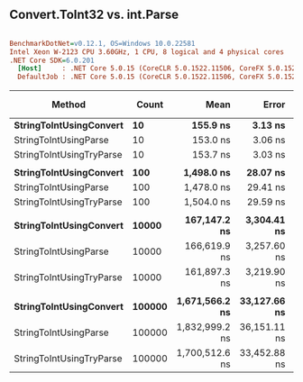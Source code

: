 ## Convert.ToInt32 vs. int.Parse

``` ini

BenchmarkDotNet=v0.12.1, OS=Windows 10.0.22581
Intel Xeon W-2123 CPU 3.60GHz, 1 CPU, 8 logical and 4 physical cores
.NET Core SDK=6.0.201
  [Host]     : .NET Core 5.0.15 (CoreCLR 5.0.1522.11506, CoreFX 5.0.1522.11506), X64 RyuJIT
  DefaultJob : .NET Core 5.0.15 (CoreCLR 5.0.1522.11506, CoreFX 5.0.1522.11506), X64 RyuJIT


```
|                   Method |  Count |           Mean |        Error |       StdDev | Ratio | RatioSD | Gen 0 | Gen 1 | Gen 2 | Allocated |
|------------------------- |------- |---------------:|-------------:|-------------:|------:|--------:|------:|------:|------:|----------:|
|  **StringToIntUsingConvert** |     **10** |       **155.9 ns** |      **3.13 ns** |      **6.61 ns** |  **1.00** |    **0.00** |     **-** |     **-** |     **-** |         **-** |
|    StringToIntUsingParse |     10 |       153.0 ns |      3.06 ns |      7.03 ns |  0.98 |    0.07 |     - |     - |     - |         - |
| StringToIntUsingTryParse |     10 |       153.7 ns |      3.03 ns |      6.40 ns |  0.99 |    0.06 |     - |     - |     - |         - |
|                          |        |                |              |              |       |         |       |       |       |           |
|  **StringToIntUsingConvert** |    **100** |     **1,498.0 ns** |     **28.07 ns** |     **56.69 ns** |  **1.00** |    **0.00** |     **-** |     **-** |     **-** |         **-** |
|    StringToIntUsingParse |    100 |     1,478.0 ns |     29.41 ns |     59.42 ns |  0.99 |    0.06 |     - |     - |     - |         - |
| StringToIntUsingTryParse |    100 |     1,504.0 ns |     29.59 ns |     49.44 ns |  1.01 |    0.05 |     - |     - |     - |         - |
|                          |        |                |              |              |       |         |       |       |       |           |
|  **StringToIntUsingConvert** |  **10000** |   **167,147.2 ns** |  **3,304.41 ns** |  **6,124.95 ns** |  **1.00** |    **0.00** |     **-** |     **-** |     **-** |         **-** |
|    StringToIntUsingParse |  10000 |   166,619.9 ns |  3,257.60 ns |  5,260.42 ns |  1.00 |    0.05 |     - |     - |     - |         - |
| StringToIntUsingTryParse |  10000 |   161,897.3 ns |  3,219.90 ns |  7,462.61 ns |  0.97 |    0.06 |     - |     - |     - |         - |
|                          |        |                |              |              |       |         |       |       |       |           |
|  **StringToIntUsingConvert** | **100000** | **1,671,566.2 ns** | **33,127.66 ns** | **52,543.98 ns** |  **1.00** |    **0.00** |     **-** |     **-** |     **-** |         **-** |
|    StringToIntUsingParse | 100000 | 1,832,999.2 ns | 36,151.11 ns | 63,315.75 ns |  1.10 |    0.05 |     - |     - |     - |         - |
| StringToIntUsingTryParse | 100000 | 1,700,512.6 ns | 33,452.88 ns | 58,590.02 ns |  1.02 |    0.05 |     - |     - |     - |         - |
